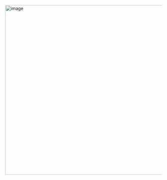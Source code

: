 <img width="544" alt="image" src="https://github.com/user-attachments/assets/347f7c31-ac7d-4d71-8201-48525a83ad5b">
